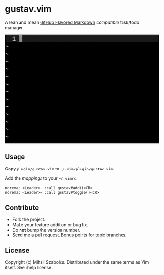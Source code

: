 gustav.vim
==========
A lean and mean [GitHub Flavored Markdown][1] _compatible_ task/todo manager.

![demo](demo.gif)

Usage
-----
Copy `plugin/gustav.vim` to `~/.vim/plugin/gustav.vim`.

Add the _mappings_ to your `~/.vimrc`.

```vim
noremap <Leader>- :call gustav#add()<CR>
noremap <Leader>= :call gustav#toggle()<CR>
```

Contribute
----------
* Fork the project.
* Make your feature addition or bug fix.
* Do **not** bump the version number.
* Send me a pull request. Bonus points for topic branches.

License
-------
Copyright (c) Mihail Szabolcs. Distributed under the same terms as Vim itself. See
:help license.

[1]: https://github.github.com/gfm/
